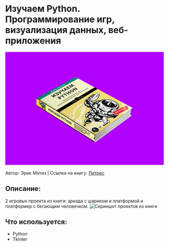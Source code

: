 # Изучаем Python. Программирование игр, визуализация данных, веб-приложения
![Изучаем Python. Программирование игр, визуализация данных, веб-приложения](/izuchaem_piton.png "Изучаем Python. Программирование игр, визуализация данных, веб-приложения")

Автор: Эрик Мэтиз | Ссылка на книгу: [Литрес](https://www.litres.ru/erik-metiz/izuchaem-python-programmirovanie-igr-vizualizaciya-dan-29415136/ "Изучаем Python. Программирование игр, визуализация данных, веб-приложения")


## Описание:
2 игровых проекта из книги: аркада с шариком и платформой и платформер с бегающим человечком.
![Скриншот проектов из книги](/python_for_kids_projects.jpg "Скриншот проектов из книги")


## Что используется:
* Python
* Tkinter
